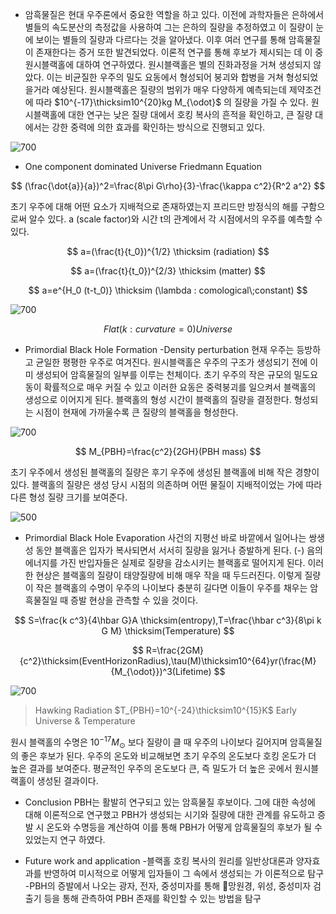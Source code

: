 
- 암흑물질은 현대 우주론에서 중요한 역할을 하고 있다. 이전에 과학자들은 은하에서 별들의 속도분산의 측정값을 사용하여 그는 은하의 질량을 추정하였고 이 질량이 눈에 보이는 별들의 질량과 다르다는 것을 알아냈다. 이후 여러 연구를 통해 암흑물질이 존재한다는 증거 또한 발견되었다. 이론적 연구를 통해 후보가 제시되는 데 이 중 원시블랙홀에 대하여 연구하였다. 원시블랙홀은 별의 진화과정을 거쳐 생성되지 않았다. 이는 비균질한 우주의 밀도 요동에서 형성되어 붕괴와 합병을 거쳐 형성되었을거라 예상된다. 원시블랙홀은 질량의 범위가 매우 다양하게 예측되는데 제약조건에 따라 $10^{-17}\thicksim10^{20}kg M_{\odot}$ 의 질량을 가질 수 있다. 원시블랙홀에 대한 연구는 낮은 질량 대에서 호킹 복사의 흔적을 확인하고, 큰 질량 대에서는 강한 중력에 의한 효과를 확인하는 방식으로 진행되고 있다.

![700](https://i.imgur.com/B8JNOX1.png)

- One component dominated Universe
Friedmann Equation

$$
(\frac{\dot{a}}{a})^2=\frac{8\pi G\rho}{3}-\frac{\kappa c^2}{R^2 a^2}
$$

초기 우주에 대해 어떤 요소가 지배적으로 존재하였는지 프리드만 방정식의 해를 구함으로써 알수 있다. a (scale factor)와 시간 t의 관계에서 각 시점에서의 우주를 예측할 수 있다.

$$
a=(\frac{t}{t_0})^{1/2} \thicksim (radiation)
$$

$$
a=(\frac{t}{t_0})^{2/3} \thicksim (matter)
$$

$$
a=e^{H_0 (t-t_0)} \thicksim (\lambda : comological\;constant)
$$

![700](https://i.imgur.com/v2AWWs8.png)

$$
Flat (k:curvature=0)Universe
$$

- Primordial Black Hole Formation
-Density perturbation
현재 우주는 등방하고 균일한 평평한 우주로 여겨진다. 원시블랙홀은 우주의 구조가 생성되기 전에 이미 생성되어 암흑물질의 일부를 이루는 천체이다. 초기 우주의 작은 규모의 밀도요동이 확률적으로 매우 커질 수 있고 이러한 요동은 중력붕괴를 일으켜서 블랙홀의 생성으로 이어지게 된다. 블랙홀의 형성 시간이 블랙홀의 질량을 결정한다. 형성되는 시점이 현재에 가까울수록 큰 질량의 블랙홀을 형성한다.

![700](https://i.imgur.com/UcQ6CU5.png)

$$
M_{PBH}=\frac{c^2}{2GH}(PBH mass)
$$

초기 우주에서 생성된 블랙홀의 질량은 후기 우주에 생성된 블랙홀에 비해 작은 경향이 있다. 블랙홀의 질량은 생성 당시 시점의 의존하며 어떤 물질이 지배적이었는 가에 따라 다른 형성 질량 크기를 보여준다.

![500](https://i.imgur.com/LlYOaLB.png)

- Primordial Black Hole Evaporation
사건의 지평선 바로 바깥에서 일어나는 쌍생성 동안 블랙홀은 입자가 복사되면서 서서히 질량을 잃거나 증발하게 된다. (-) 음의 에너지를 가진 반입자들은 실제로 질량을 감소시키는 블랙홀로 떨어지게 된다. 이러한 현상은 블랙홀의 질량이 태양질량에 비해 매우 작을 때 두드러진다. 이렇게 질량이 작은 블랙홀의 수명이 우주의 나이보다 충분히 길다면 이들이 우주를 채우는 암흑물질일 때 증발 현상을 관측할 수 있을 것이다.

$$
S=\frac{k c^3}{4\hbar G}A \thicksim(entropy),T=\frac{\hbar c^3}{8\pi k G M} \thicksim(Temperature)
$$

$$
R=\frac{2GM}{c^2}\thicksim(EventHorizonRadius),\tau(M)\thicksim10^{64}yr(\frac{M}{M_{\odot}})^3(Lifetime)
$$

![700](https://i.imgur.com/AenqZR0.png)
> Hawking Radiation $T_{PBH}=10^{-24}\thicksim10^{15}K$ 
> Early Universe & Temperature

원시 블랙홀의 수명은 $10^{-17}M_{\odot}$ 보다 질량이 클 때 우주의 나이보다 길어지며 암흑물질의 좋은 후보가 된다. 우주의 온도와 비교해보면 초기 우주의 온도보다 호킹 온도가 더 높은 결과를 보여준다. 평균적인 우주의 온도보다 큰, 즉 밀도가 더 높은 곳에서 원시블랙홀이 생성된 결과이다.

- Conclusion
PBH는 활발히 연구되고 있는 암흑물질 후보이다. 그에 대한 속성에 대해 이론적으로 연구했고 PBH가 생성되는 시기와 질량에 대한 관계를 유도하고 증발 시 온도와 수명등을 계산하여 이를 통해 PBH가 어떻게 암흑물질의 후보가 될 수 있었는지 연구 하였다.

- Future work and application
-블랙홀 호킹 복사의 원리를 일반상대론과 양자효과를 반영하여 미시적으로 어떻게 입자들이 그 속에서 생성되는 가 이론적으로 탐구
-PBH의 증발에서 나오는 광자, 전자, 중성미자를 통해 망원경, 위성, 중성미자 검출기 등을 통해 관측하여 PBH 존재를 확인할 수 있는 방법을 탐구